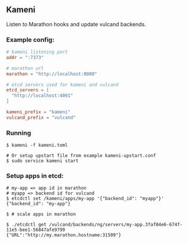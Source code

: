 ## Kameni

Listen to Marathon hooks and update vulcand backends.

### Example config:

```toml
# kameni listening port
addr = ":7373"

# marathon url
marathon = "http://localhost:8080"

# etcd servers used for kameni and vulcand
etcd_servers = [
  "http://localhost:4001"
]

kameni_prefix = "kameni"
vulcand_prefix = "vulcand"
```

### Running

```
$ kameni -f kameni.toml

# Or setup upstart file from example kameni-upstart.conf
$ sudo service kameni start
```

### Setup apps in etcd:

```
# my-app => app id in marathon
# myapp => backend id for vulcand
$ etcdctl set /kameni/apps/my-app '{"backend_id": "myapp"}'
{"backend_id": "my-app"}

$ # scale apps in marathon

$ ./etcdctl get /vulcand/backends/ng/servers/my-app.3faf04e6-674f-11e5-bee1-56847afe9799
{"URL":"http://my.marathon.hostname:31509"}
```
